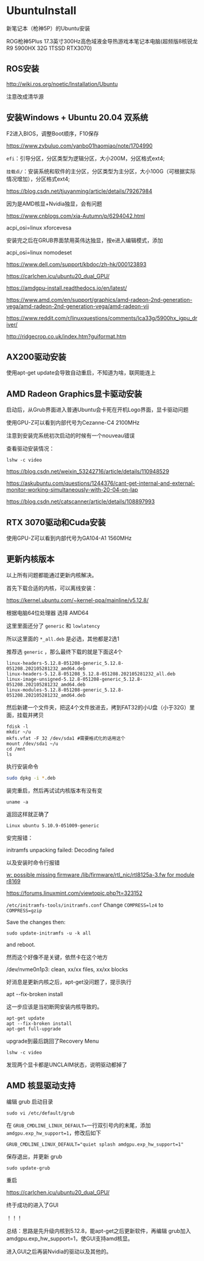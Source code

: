 # UbuntuInstall
新笔记本（枪神5P）的Ubuntu安装

ROG枪神5Plus 17.3英寸300Hz高色域液金导热游戏本笔记本电脑(超频版8核锐龙R9 5900HX 32G 1TSSD RTX3070)

## ROS安装

http://wiki.ros.org/noetic/Installation/Ubuntu

注意改成清华源



## 安装Windows + Ubuntu 20.04 双系统

F2进入BIOS，调整Boot顺序，F10保存

https://www.zybuluo.com/yanbo01haomiao/note/1704990

`efi`：引导分区，分区类型为逻辑分区，大小200M，分区格式ext4;

`挂载点/`：安装系统和软件的主分区，分区类型为主分区，大小100G（可根据实际情况增加），分区格式ext4;

https://blog.csdn.net/tjuyanming/article/details/79267984

因为是AMD核显+Nvidia独显，会有问题

https://www.cnblogs.com/xia-Autumn/p/6294042.html

acpi_osi=linux xforcevesa

安装完之后在GRUB界面禁用英伟达独显，按e进入编辑模式，添加

acpi_osi=linux nomodeset

https://www.dell.com/support/kbdoc/zh-hk/000123893

https://carlchen.icu/ubuntu20_dual_GPU/

https://amdgpu-install.readthedocs.io/en/latest/

https://www.amd.com/en/support/graphics/amd-radeon-2nd-generation-vega/amd-radeon-2nd-generation-vega/amd-radeon-vii

https://www.reddit.com/r/linuxquestions/comments/lca33g/5900hx_igpu_driver/

http://ridgecrop.co.uk/index.htm?guiformat.htm



## AX200驱动安装

使用apt-get update会导致自动重启，不知道为啥，联网能连上



## AMD Radeon Graphics显卡驱动安装

启动后，从Grub界面进入普通Ubuntu会卡死在开机Logo界面，显卡驱动问题

使用GPU-Z可以看到内部代号为Cezanne-C4 2100MHz



注意到安装完系统初次启动的时候有一个nouveau错误

查看驱动安装情况：

```shell
lshw -c video
```

https://blog.csdn.net/weixin_53242716/article/details/110948529

https://askubuntu.com/questions/1244376/cant-get-internal-and-external-monitor-working-simultaneously-with-20-04-on-lap

https://blog.csdn.net/catscanner/article/details/108897993



## RTX 3070驱动和Cuda安装

使用GPU-Z可以看到内部代号为GA104-A1 1560MHz



## 更新内核版本

以上所有问题都能通过更新内核解决。

首先下载合适的内核，可以离线安装：

https://kernel.ubuntu.com/~kernel-ppa/mainline/v5.12.8/

根据电脑64位处理器 选择 AMD64

这里里面还分了 `generic` 和 `lowlatency`

所以这里面的 `*_all.deb` 是必选，其他都是2选1

推荐选 `generic` ，那么最终下载的就是下面这4个

```
linux-headers-5.12.8-051208-generic_5.12.8-051208.202105281232_amd64.deb
linux-headers-5.12.8-051208_5.12.8-051208.202105281232_all.deb
linux-image-unsigned-5.12.8-051208-generic_5.12.8-051208.202105281232_amd64.deb
linux-modules-5.12.8-051208-generic_5.12.8-051208.202105281232_amd64.deb
```

然后新建一个文件夹，把这4个文件放进去，拷到FAT32的小U盘（小于32G）里面，挂载并拷贝

```shell
fdisk -l
mkdir ~/u
mkfs.vfat -F 32 /dev/sda1 #需要格式化的话用这个
mount /dev/sda1 ~/u
cd /mnt
ls
```

执行安装命令

```sh
sudo dpkg -i *.deb
```

装完重启，然后再试试内核版本有没有变

```
uname -a
```

返回这样就正确了

```
Linux ubuntu 5.10.9-051009-generic
```

安完报错：

initramfs unpacking failed: Decoding failed

以及安装时命令行报错

[w: possible missing firmware /lib/firmware/rtl_nic/rtl8125a-3.fw for module r8169](https://askubuntu.com/questions/1287896/w-possible-missing-firmware-lib-firmware-rtl-nic-rtl8125a-3-fw-for-module-r816)



https://forums.linuxmint.com/viewtopic.php?t=323152

`/etc/initramfs-tools/initramfs.conf` Change `COMPRESS=lz4` to `COMPRESS=gzip`

Save the changes then:

```shell
sudo update-initramfs -u -k all
```

and reboot.



然而这个好像不是关键，依然卡在这个地方

/dev/nvme0n1p3: clean, xx/xx files, xx/xx blocks



好消息是更新内核之后，apt-get没问题了，提示执行

apt --fix-broken install

这一步应该是当初断网安装内核导致的。

```shell
apt-get update
apt --fix-broken install
apt-get full-upgrade
```

upgrade到最后跳回了Recovery Menu

```
lshw -c video
```

发现两个显卡都是UNCLAIM状态，说明驱动都掉了



## AMD 核显驱动支持

编辑 grub 启动目录

```
sudo vi /etc/default/grub
```

在 `GRUB_CMDLINE_LINUX_DEFAULT=`一行双引号内的末尾，添加 `amdgpu.exp_hw_support=1`，修改后如下

```
GRUB_CMDLINE_LINUX_DEFAULT="quiet splash amdgpu.exp_hw_support=1"
```

保存退出，并更新 grub

```
sudo update-grub
```

重启

https://carlchen.icu/ubuntu20_dual_GPU/



终于成功的进入了GUI

！！！



总结：思路是先升级内核到5.12.8，能apt-get之后更新软件，再编辑 grub加入amdgpu.exp_hw_support=1，使GUI支持amd核显。

进入GUI之后再装Nvidia的驱动以及其他的。
